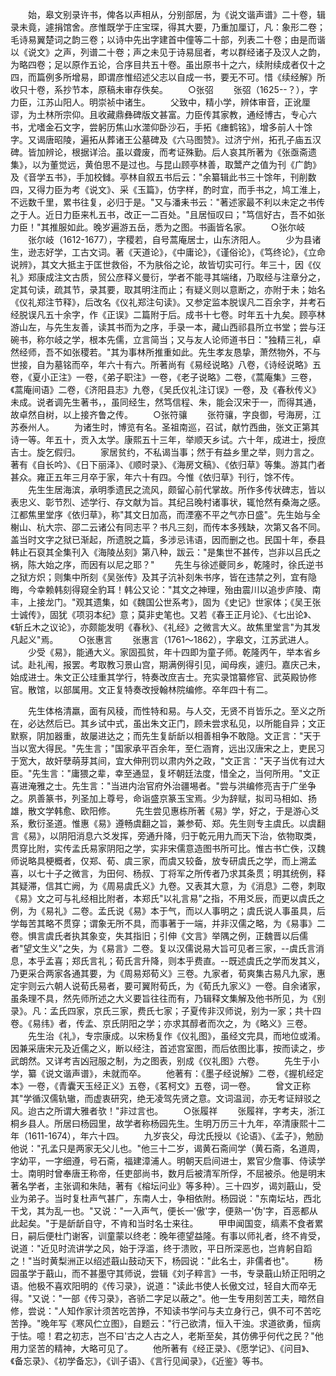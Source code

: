 <!-- { "loadSidebar": true } -->
　　始，皋文别录许书，俾各以声相从，分别部居，为《说文谐声谱》二十卷，辑录未竟，遽捐馆舍。彦惟既学于庄宝琛，得其大要，乃重加厘订，凡：象形二卷；毛诗易翼楚词之韵三卷；以诗中先出字建首中僮等二十部，列表二十卷；由是而谐以《说文》之声，列谱二十卷；声之未见于诗易屈者，考以群经诸子及汉人之韵，为略四卷；足以原作五论，合序目共五十卷。虽出原书十之六，续附续成者仅十之四，而篇例多所增易，即谓彦惟绍述父志以自成一书，要无不可。惜《续经解》所收只十卷，系抄节本，原稿未审存佚矣。
　　○张弨
　　张弨（1625--？），字力臣，江苏山阳人。明崇祯中诸生。
　　父致中，精小学，辨体审音，正讹厘谬，为土林所宗仰。且收藏鼎彝碑版文甚富。力臣传其家教，通经博古，专心六书，尤嗜金石文字，尝躬历焦山水澨仰卧沙石，手拓《瘗鹤铭》，增多前人十馀字。又谒唐昭陵，遍拓从葬诸王公墓碑及《六马图赞》。过济宁州，拓孔子庙五汉碑。皆加辨论，根据详洽。虽以聋废，而考证殊勤。后人哀其所著为《张亟斋遗集》，以为董觉远，黄伯思不是过也。与昆山顾亭林善，取鬵产之值为刊《广韵》及《音学五书》，手加校雠。亭林自叙五书后云："余纂辑此书三十馀年，刊削数四，又得力臣为考《说文》、采《玉篇》，仿字样，酌时宜，而手书之，鸠工淮上，不远数千里，累书往复，必归于是。"又与潘耒书云："著述家最不利以未定之书传之于人。近日力臣来札五书，改正一二百处。"且居恒叹曰；"笃信好古，吾不如张力臣！"其推服如此。晚岁遍游五岳，悉为之图。书画皆名家。
　　○张尔岐
　　张尔岐（1612-1677），字稷若，自号蒿庵居士，山东济阳人。
　　少为县诸生，逊志好学，工古文词。著《天道论》，《中庸论》，《谨俗论》，《笃终论》，《立命说辨》，其文大抵主于匡世救俗，不为肤俗之论，故皆切实可行。年三十，因《仪礼》郑康成注文古质，贸公彦释义曼衍，学者不能寻其端绪，乃取经与注章分之，定其句读，疏其节，录其要，取其明注而止；有疑义则以意断之，亦附于未；始名《仪礼郑注节释》，后改名《仪礼郑注句读》。又参定监本脱误凡二百余字，并考石经脱误凡五十余字，作《正误》二篇附于后。成书十七卷。时年五十九矣。顾亭林游山左，与先生友善，读其书而为之序，手录一本，藏山西祁县所立书堂；尝与汪碗书，称尔岐之学，根本先儒，立言简当；又与友人论师道书日："独精三礼，卓然经师，吾不如张稷若。"其为事林所推重如此。先生孝友恳挚，萧然物外，不与世接，自为墓铭而卒，年六十有六。所著尚有《易经说略》八卷，《诗经说略》五卷，《夏小正注》一卷，《弟子职注》一卷，《老子说略》二卷，《蒿庵集》三卷，《蒿庵间语》二卷，《济阳县志》九卷，《吴氏仪礼注订误》一卷，及《春秋传义》未成。说者调先生著书，，虽同经生，然笃信程、朱，能会汉宋于一，而得其通，故卓然自树，以上接齐鲁之传。
　　○张符骧
　　张符骧，字良御，号海房，江苏泰州人。
　　为诸生时，博览有名。圣祖南巡，召试，献竹西曲，张文正第其诗一等。年五十，贡入太学。康熙五十三年，举顺天乡试。六十年，成进士，授庶吉士。旋乞假归。
　　家居贫约，不私谒当事；然于有益乡里之举，则力言之。著有《自长吟》、《日下丽泽》、《顺时录》、《海房文稿》、《依归草》等集。游其门者甚众。雍正五年三月卒于家，年六十有四。今惟《依归草》刊行，馀不传。
　　先生生居海滨，承明季遗民之流风，颇留心前代掌故。所作多传状碑志，皆以表忠义、彰节烈、述学行、存文献为旨。其纪吕晚村诸事状，辄怆然有桑海之感。江都焦里堂序《依归草》，称"其文日加高，而湮塞不平之气亦日盛"。先生始与全榭山、杭大宗、邵二云诸公有同志平？书凡三刻，而传本多残缺，次第又各不同。盖当时文字之狱已渐起，所遗脱之篇，多涉忌讳语，因而删之也。民国十年，泰县韩止石裒其全集刊入《海陵丛刻》第八种，跋云："是集世不甚传，岂非以吕氏之祸，陈大始之序，而因有以尼之耶？"
　　先生与徐述夔同乡，乾隆时，徐氏逆书之狱方炽；则集中所刻《吴张传》及其子沆补刻朱书序，皆在违禁之列，宜有隐晦，今幸赖韩刻得窥全豹耳！韩公又论："其文之神理，殆由震川以追步庐陵、南丰，上接龙门。"观其遗集，如《魏国公世系考》，固为《史记》世家体；《吴王张士诚传》，固犹《项羽本纪》意；莫非史笔也。又若《春王正月论》、《七出论》、《斩丘木之议论》，亦颇能发明《春秋》、《礼经》之微言大义。故焦里堂言"为其发凡起义"焉。
　　○张惠言
　　张惠言（1761～1862），字皋文，江苏武进人。
　　少受《易》，能通大义。家固孤贫，年十四即为童子师。乾隆丙午，举本省乡试。赴礼闱，报罢。考取教习景山宫，期满例得引见，闻母疾，遽归。嘉庆己未，始成进士。朱文正公珪重其学行，特奏改庶吉士。充实录馆纂修官、武英殿协修官。散馆，以部属用。文正复特奏改授翰林院编修。卒年四十有二。

　　先生体格清羸，面有风稜，而性特和易。与人交，无贤不肖皆乐之。至义之所在，必达然后已。其乡试中式，虽出朱文正门，顾未尝求私见，以所能自异；文正默察，阴加器重，故屡进达之；而先生复龂龂以相善相争不敢隐。文正言："天于当以宽大得民。"先生言；"国家承平百余年，至仁涵育，远出汉唐宋之上，吏民习于宽大，故奸孽萌芽其间，宜大伸刑罚以肃内外之政，"文正言："天子当优有过大臣。"先生言："庸猥之辈，幸至通显，复坏朝廷法度，惜全之，当何所用。"文正喜进淹雅之士。先生言："当进内治官府外治疆埸者。"尝与洪编修亮吉于广坐争之。夙善篆书，列圣加上尊号，命诣盛京篆玉宝焉。少为辞赋，拟司马相如、扬雄，散文学韩愈、欧阳修。
　　先生尝见惠栋所著《易》学，好之，于是游心爻系，敷衍圣道。惟惠《易》遵畅虞翻之旨，兼参荀、郑。先生则专主虞氏。以虞翻言《易》，以阴阳消息六爻发挥，旁通升降，归于乾元用九而天下治，依物取类，贯穿比附，实传孟氏易家阴阳之学，实非宋儒意造图书所可比。惟古书亡佚，汉魏师说略具梗概者，仅郑、荀、虞三家，而虞又较备，放专研虞氏之学，而上溯孟喜，以七十子之微言，为田何、杨叔、丁将军之所传者乃求其条贯；明其统例，释其疑滞，信其亡阙，为《周易虞氏义》九卷。又表其大意，为《消息》二卷，刺取《易》文之可与礼经相比附者，本郑氏"以礼言易"之指，不用爻辰，而更以虞氏之例，为《易礼》二卷。孟氏说《易》本于气，而以人事明之；虞氏说人事虽具，后学每苦其略不贯穿；谓象无所不具，而事著于一端，并非汉儒之略，为《易事》二卷。惧言虞氏者执其象变，失其指旧；引伸《文言》举隅之例，正魏晋以后儒者"望文生义"之失，为《易言》二卷。复以汉儒说易大旨可见者三家，--虞氏言消息，本乎孟喜；郑氏言礼；荀氏言升降，则本乎费直。--既述虞氏之学而发其义，乃更采合两家各通其要，为《周易郑荀义》三卷。九家者，荀爽集古易凡九家，惠定宇则云六朝人说荀氏易者，要可翼附荀氏，为《荀氏九家义》一卷。自余诸家，虽条理不具，然先师所述之大义要旨往往而有，乃辑释文集解及他书所见，为《别录》。凡：孟氏四家，京氏三家，费氏七家；子夏传非汉师说，别为一家；共十四卷。《易纬》者，传孟、京氏阴阳之学；亦求其醇者而次之，为《略义》三卷。
　　先生治《礼》，专宗康成。以宋杨复作《仪礼图》，虽经文完具，而地位或淆。因兼采唐宋元及近儒之义，断以经注，首述宫室图，而后依图比事，按而读之，步武朗然。又详考吉凶冠服之制，为之图表，别成《仪礼图》六卷。
　　先生于小学，纂《说文谐声谱》，未就而卒。
　　他著有：《墨子经说解》二卷，《握机经定本》一卷，《青囊天玉经正义》五卷，《茗柯文》五卷，词一卷。
　　曾文正称其"学循汉儒轨辙，而虚衷研究，绝无凌驾先贤之意。文词温润，亦无考证辩驳之风。迨古之所谓大雅者欤！"非过言也。
　　○张履祥
　　张履祥，字考夫，浙江桐乡县人。所居曰杨园里，故学者称杨园先生。生明万历三十九年，卒清康熙十二年（1611-1674），年六十四。
　　九岁丧父，母沈氏授以《论语》、《孟子》，勉励他说："孔孟只是两家无父儿也。"他三十二岁，谒黄石斋间学（黄石斋，名道周，字幼平，一字细遵，号石斋，福建漳浦人。明朝天启间进士，累官少詹事、侍读学士。南明时曾奉唐王称帝，任吏部尚书，数月后被清军所俘，不屈被杀。他是明末著名学者，主张调和朱陆，著有《榕坛问业》等多种）。三十四岁，谒刘蕺山，受业为弟子。当时复杜声气甚广，东南人士，争相依附。杨园说："东南坛坫，西北干戈，其为乱一也。"又说："一入声气，便长一'傲'字，便熟一'伪'字，百恶都从此起矣。"于是龂龂自守，不肯和当时名士来往。
　　甲申闻国变，缟素不食者累日，嗣后便杜门谢客，训童蒙以终老：晚年德望益隆。有事以师礼者，终不肯受，说道："近见时流讲学之风，始于浮滥，终于溃败，平日所深恶也，岂肯躬自蹈之！"当时黄梨洲正以绍述蕺山鼓动天下，杨园说："此名士，非儒者也"。
　　杨园虽学于蕺山，而不甚墨守其师说，尝辑《刘子粹言》一书，专录蕺山矫正阳明之语。他极不喜欢阳明的《传习录》，说道："读此书使人长傲文过，轻自大而卒无得。"又说："一部《传习录》，吝骄二字足以蔽之"。他一生专用刻苦工夫，暗然自修，尝说："人知作家计须苦吃苦挣，不知读书学问与夫立身行己，俱不可不苦吃苦挣。"晚年写《寒风伫立图》，自题云："行己欲清，恒入干浊。求道欲勇，恒病于怯。噫！君之初志，岂不曰'古之人古之人，老斯至矣，其仿佛乎何代之民？"他用力坚苦的精神，大略可见了。
　　他所著有《经正录》、《愿学记》、《问目》、《备忘录》、《初学备忘》，《训子语》、《言行见闻录》，《近鉴》等书。
